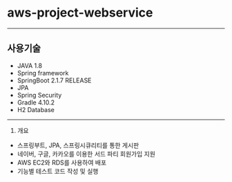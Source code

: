 # aws-project-webservice
------

## 사용기술

- JAVA 1.8
- Spring framework
- SpringBoot 2.1.7 RELEASE
- JPA
- Spring Security
- Gradle 4.10.2
- H2 Database


------

1. 개요

- 스프링부트, JPA, 스프링시큐리티를 통한 게시판
- 네이버, 구글, 카카오를 이용한 서드 파티 회원가입 지원
- AWS EC2와 RDS를 사용하여 배포
- 기능별 테스트 코드 작성 및 실행





